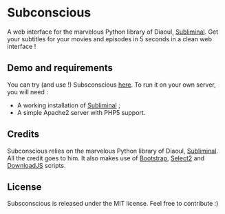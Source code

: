 Subconscious
============

A web interface for the marvelous Python library of Diaoul, [Subliminal][1]. Get your subtitles for your movies and episodes in 5 seconds in a clean web interface !

## Demo and requirements ##

You can try (and use !) Subsconscious [here][2]. To run it on your own server, you will need :

 - A working installation of [Subliminal][1] ;
 - A simple Apache2 server with PHP5 support.
 
## Credits ##

Subconscious relies on the marvelous Python library of Diaoul, [Subliminal][1]. All the credit goes to him. It also makes use of [Bootstrap][3], [Select2][4] and [DownloadJS][5] scripts.

## License ##

Subsconscious is released under the MIT license. Feel free to contribute :)


  [1]: https://github.com/Diaoul/subliminal
  [2]: http://vps17429.dedimax.com/subconscious
  [3]: http://getbootstrap.com
  [4]: http://ivaynberg.github.io/select2
  [5]: https://github.com/PixelsCommander/Download-File-JS
